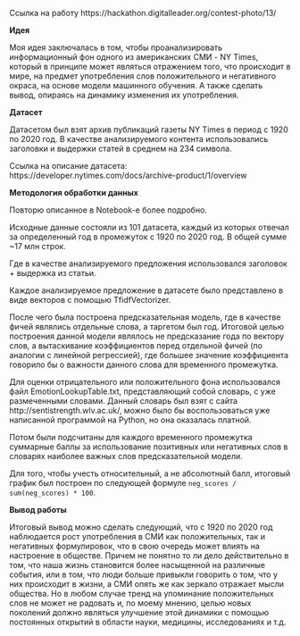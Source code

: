 
<p>Ссылка на работу https://hackathon.digitalleader.org/contest-photo/13/</p>

<b>Идея</b> 

<p>Моя идея заключалась в том, чтобы проанализировать информационный фон одного из американских СМИ - NY Times, который в принципе может являться отражением того, что происходит в мире, на предмет употребления слов положительного и негативного окраса, на основе модели машинного обучения. А также сделать вывод, опираясь на динамику изменения их употребления.</p>

<b>Датасет</b>

<p>Датасетом был взят архив публикаций газеты NY Times в период с 1920 по 2020 год. В качестве анализируемого контента использовались заголовки и выдержки статей в среднем на 234 символа.</p>
<p>Ссылка на описание датасета: https://developer.nytimes.com/docs/archive-product/1/overview</p>
<b>Методология обработки данных</b>

<p>Повторю описанное в Notebook-е более подробно.</p>
<p>Исходные данные состояли из 101 датасета, каждый из которых отвечал за определенный год в промежуток с 1920 по 2020 год. В общей сумме ~17 млн строк.</p>
 
<p>Где в качестве анализируемого предложения использовался заголовок + выдержка из статьи.</p>
 
<p>Каждое анализируемое предложение в датасете было представлено в виде векторов с помощью TfidfVectorizer.
<p>После чего была построена предсказательная модель, где в качестве фичей являлись отдельные слова, а таргетом был год. Итоговой целью построения данной модели являлось не предсказание года по вектору слов, а вытаскивание коэффициентов перед отдельной фичей (по аналогии с линейной регрессией), где большее значение коэффициента говорило бы о важности данного слова для временного промежутка.</p>
<p>Для оценки отрицательного или положительного фона использовался файл EmotionLookupTable.txt, представляющий собой словарь, с уже размеченными словами. Данный словарь был взят с сайта http://sentistrength.wlv.ac.uk/, можно было бы воспользоваться уже написанной программой на Python, но она оказалась платной.</p>
<p>Потом были подсчитаны для каждого временного промежутка суммарные баллы за использование позитивных или негативных слов в словарях наиболее важных слов предсказательной модели.</p>
<p>Для того, чтобы учесть относительный, а не абсолютный балл, итоговый график был построен по следующей формуле <code>neg_scores / sum(neg_scores) * 100</code>.</p>
 
<b>Вывод работы</b>
<p>Итоговый вывод можно сделать следующий, что с 1920 по 2020 год наблюдается рост употребления в СМИ как положительных, так и негативных формулировок, что в свою очередь может влиять на настроение в обществе. Причем не понятно то ли дело действительно в том, что наша жизнь становится более насыщенной на различные события, или в том, что люди больше привыкли говорить о том, что у них происходит в жизни, а СМИ опять же как зеркало отражает мысли общества. Но в любом случае тренд на упоминание положительных слов не может не радовать и, по моему мнению, целью новых поколений должно являться улучшение этой динамики с помощью постоянных открытий в области науки, медицины, исследованиях и т.д.</p>
